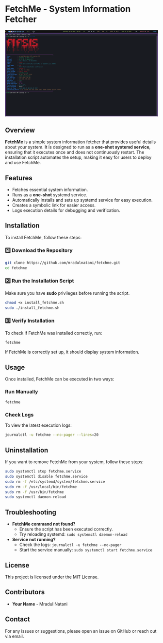 # FetchMe - System Information Fetcher

![FetchMe Screenshot](https://github.com/mradulnatani/fetchme/blob/main/Screenshot_29-Mar_02-33-46_6189.png?raw=true)

## Overview
**FetchMe** is a simple system information fetcher that provides useful details about your system. It is designed to run as a **one-shot systemd service**, ensuring that it executes once and does not continuously restart. The installation script automates the setup, making it easy for users to deploy and use FetchMe.

## Features
- Fetches essential system information.
- Runs as a **one-shot** systemd service.
- Automatically installs and sets up systemd service for easy execution.
- Creates a symbolic link for easier access.
- Logs execution details for debugging and verification.

## Installation
To install FetchMe, follow these steps:

### 1️⃣ Download the Repository
```bash
git clone https://github.com/mradulnatani/fetchme.git
cd fetchme
```

### 2️⃣ Run the Installation Script
Make sure you have **sudo** privileges before running the script.

```bash
chmod +x install_fetchme.sh
sudo ./install_fetchme.sh
```

### 3️⃣ Verify Installation
To check if FetchMe was installed correctly, run:
```bash
fetchme
```
If FetchMe is correctly set up, it should display system information.

## Usage
Once installed, FetchMe can be executed in two ways:

### Run Manually
```bash
fetchme
```

### Check Logs
To view the latest execution logs:
```bash
journalctl -u fetchme --no-pager --lines=20
```

## Uninstallation
If you want to remove FetchMe from your system, follow these steps:
```bash
sudo systemctl stop fetchme.service
sudo systemctl disable fetchme.service
sudo rm -f /etc/systemd/system/fetchme.service
sudo rm -f /usr/local/bin/fetchme
sudo rm -f /usr/bin/fetchme
sudo systemctl daemon-reload
```

## Troubleshooting
- **FetchMe command not found?**
  - Ensure the script has been executed correctly.
  - Try reloading systemd: `sudo systemctl daemon-reload`
- **Service not running?**
  - Check the logs: `journalctl -u fetchme --no-pager`
  - Start the service manually: `sudo systemctl start fetchme.service`

## License
This project is licensed under the MIT License.

## Contributors
- **Your Name** - Mradul Natani

## Contact
For any issues or suggestions, please open an issue on GitHub or reach out via email.



